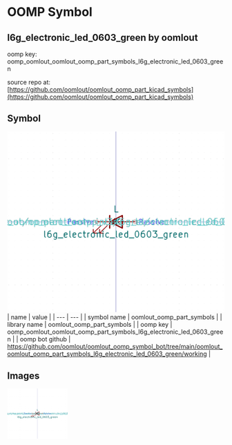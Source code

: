 # OOMP Symbol  
## l6g_electronic_led_0603_green  by oomlout  
  
oomp key: oomp_oomlout_oomlout_oomp_part_symbols_l6g_electronic_led_0603_green  
  
source repo at: [https://github.com/oomlout/oomlout_oomp_part_kicad_symbols](https://github.com/oomlout/oomlout_oomp_part_kicad_symbols)  
## Symbol  
  
[![working.png](working_600.png)](working.png)  
| name | value | 
| --- | --- | 
| symbol name | oomlout_oomp_part_symbols | 
| library name | oomlout_oomp_part_symbols | 
| oomp key | oomp_oomlout_oomlout_oomp_part_symbols_l6g_electronic_led_0603_green | 
| oomp bot github | https://github.com/oomlout/oomlout_oomp_symbol_bot/tree/main/oomlout_oomlout_oomp_part_symbols_l6g_electronic_led_0603_green/working | 
## Images  
  
[![working.png](working_140.png)](working.png)  
